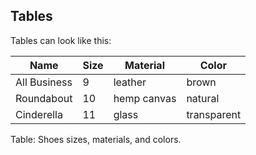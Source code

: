 ## Tables

Tables can look like this:

| Name         | Size | Material     | Color        |
| ------------ | ---- | ------------ | ------------ |
| All Business |    9 | leather      | brown        |
| Roundabout   |   10 | hemp canvas  | natural      |
| Cinderella   |   11 | glass        | transparent  |

Table: Shoes sizes, materials, and colors.

